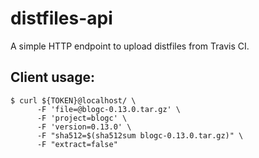 # distfiles-api
A simple HTTP endpoint to upload distfiles from Travis CI.


## Client usage:

    $ curl ${TOKEN}@localhost/ \
          -F 'file=@blogc-0.13.0.tar.gz' \
          -F 'project=blogc' \
          -F 'version=0.13.0' \
          -F "sha512=$(sha512sum blogc-0.13.0.tar.gz)" \
          -F "extract=false"
